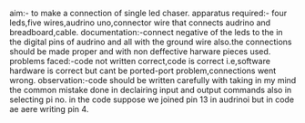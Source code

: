 aim:- to make a connection of single led chaser.
apparatus required:- four leds,five wires,audrino uno,connector wire that connects audrino and breadboard,cable.
documentation:-connect negative of the leds to the in the digital pins of audrino and all with the ground wire also.the connections should be made proper and with non deffective harware pieces used.
problems faced:-code not written correct,code is correct i.e,software hardware is correct but cant be ported-port problem,connections went wrong.
observation:-code should be written carefully with taking in my mind the common mistake done in declairing input and output commands also in selecting pi no. in the code suppose we joined pin 13 in audrinoi but in code ae aere writing pin 4.
